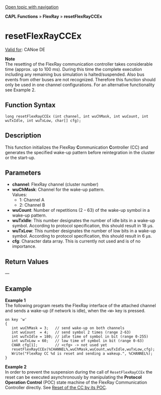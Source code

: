[Open topic with navigation](../../../../../CANoeDEFamily.htm#Topics/CAPLFunctions/FlexRay/Functions/CAPLfunctionResetFlexrayCCEX.md)

**CAPL Functions** » **FlexRay** » **resetFlexRayCCEx**

# resetFlexRayCCEx

[Valid for](../../../Shared/FeatureAvailability.md): CANoe DE

**Note**  
The resetting of the FlexRay communication controller takes considerable time (approx. up to 100 ms). During this time the complete execution including any remaining bus simulation is halted/suspended. Also bus events from other buses are not recognized. Therefore this function should only be used in one channel configurations. For an alternative functionality see Example 2.

## Function Syntax

```plaintext
long resetFlexRayCCEx (int channel, int wuChMask, int wuCount, int wuTxIdle, int wuTxLow, char[] cfg);
```

## Description

This function initializes the FlexRay **C**ommunication **C**ontroller (CC) and generates the specified wake-up pattern before reintegration in the cluster or the start-up.

## Parameters

- **channel**: FlexRay channel (cluster number)
- **wuChMask**: Channel for the wake-up pattern.  
  Values:
  - 1: Channel A
  - 2: Channel B
- **wuCount**: Number of repetitions (2 – 63) of the wake-up symbol in a wake-up pattern.
- **wuTxIdle**: This number designates the number of idle bits in a wake-up symbol. According to protocol specification, this should result in 18 µs.
- **wuTxLow**: This number designates the number of low bits in a wake-up symbol. According to protocol specification, this should result in 6 µs.
- **cfg**: Character data array. This is currently not used and is of no importance.

## Return Values

—

## Example

**Example 1**  
The following program resets the FlexRay interface of the attached channel and sends a wake-up (if network is idle), when the `<W>` key is pressed.

```plaintext
on key 'w'
{
   int wuChMask = 3;   // send wake-up on both channels
   int wuCount  = 4;   // send symbol 2 times (range 2-63)
   int wuTxIdle = 180; // idle time of symbol in bit (range 0-255)
   int wuTxLow = 60;   // low time of symbol in bit (range 0-63)
   CHAR cfg[1];        // <cfg> -> not used yet
   resetFlexRayCCEx(%CHANNEL%,wuChMask,wuCount,wuTxIdle,wuTxLow,cfg);
   Write("FlexRay CC %d is reset and sending a wakeup.", %CHANNEL%);
}
```

**Example 2**  
In order to prevent the suspension during the call of `ResetFlexRayCCEx` the reset can be executed asynchronously by manipulating the **Protocol Operation Control** (POC) state machine of the FlexRay Communication Controller directly. See [Reset of the CC by its POC](../../../CANoeCANalyzer/FlexRay/CAPL_Functions/FlexRay_CAPL_Reset_FlexRay-CC_by_POC.md).
